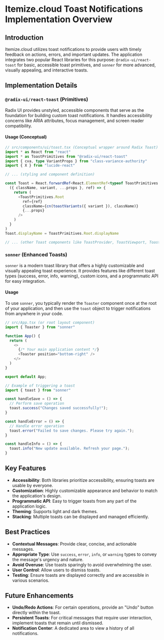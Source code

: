 # Itemize.cloud Toast Notifications Implementation Overview

## Introduction

Itemize.cloud utilizes toast notifications to provide users with timely feedback on actions, errors, and important updates. The application integrates two popular React libraries for this purpose: `@radix-ui/react-toast` for basic, accessible toast primitives, and `sonner` for more advanced, visually appealing, and interactive toasts.

## Implementation Details

### `@radix-ui/react-toast` (Primitives)

Radix UI provides unstyled, accessible components that serve as the foundation for building custom toast notifications. It handles accessibility concerns like ARIA attributes, focus management, and screen reader compatibility.

#### Usage (Conceptual)

```typescript
// src/components/ui/toast.tsx (Conceptual wrapper around Radix Toast)
import * as React from "react"
import * as ToastPrimitives from "@radix-ui/react-toast"
import { cva, type VariantProps } from "class-variance-authority"
import { X } from "lucide-react"

// ... (styling and component definition)

const Toast = React.forwardRef<React.ElementRef<typeof ToastPrimitives.Root>, React.ComponentPropsWithoutRef<typeof ToastPrimitives.Root> & VariantProps<typeof toastVariants>>(
  ({ className, variant, ...props }, ref) => {
    return (
      <ToastPrimitives.Root
        ref={ref}
        className={cn(toastVariants({ variant }), className)}
        {...props}
      />
    )
  }
)
Toast.displayName = ToastPrimitives.Root.displayName

// ... (other Toast components like ToastProvider, ToastViewport, ToastTitle, ToastDescription, ToastAction)
```

### `sonner` (Enhanced Toasts)

`sonner` is a modern toast library that offers a highly customizable and visually appealing toast experience. It provides features like different toast types (success, error, info, warning), custom icons, and a programmatic API for easy integration.

#### Usage

To use `sonner`, you typically render the `Toaster` component once at the root of your application, and then use the `toast` object to trigger notifications from anywhere in your code.

```typescript
// src/App.tsx (or root layout component)
import { Toaster } from "sonner"

function App() {
  return (
    <>
      {/* Your main application content */}
      <Toaster position="bottom-right" />
    </>
  )
}

export default App;
```

```typescript
// Example of triggering a toast
import { toast } from "sonner"

const handleSave = () => {
  // Perform save operation
  toast.success("Changes saved successfully!");
}

const handleError = () => {
  // Handle error operation
  toast.error("Failed to save changes. Please try again.");
}

const handleInfo = () => {
  toast.info("New update available. Refresh your page.");
}
```

## Key Features

-   **Accessibility**: Both libraries prioritize accessibility, ensuring toasts are usable by everyone.
-   **Customization**: Highly customizable appearance and behavior to match the application's design.
-   **Programmatic API**: Easy to trigger toasts from any part of the application logic.
-   **Theming**: Supports light and dark themes.
-   **Stacking**: Multiple toasts can be displayed and managed efficiently.

## Best Practices

-   **Contextual Messages**: Provide clear, concise, and actionable messages.
-   **Appropriate Type**: Use `success`, `error`, `info`, or `warning` types to convey the message's urgency and nature.
-   **Avoid Overuse**: Use toasts sparingly to avoid overwhelming the user.
-   **User Control**: Allow users to dismiss toasts.
-   **Testing**: Ensure toasts are displayed correctly and are accessible in various scenarios.

## Future Enhancements

-   **Undo/Redo Actions**: For certain operations, provide an "Undo" button directly within the toast.
-   **Persistent Toasts**: For critical messages that require user interaction, implement toasts that remain until dismissed.
-   **Notification Center**: A dedicated area to view a history of all notifications.
